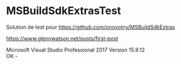 # MSBuildSdkExtrasTest
Solution de test pour https://github.com/onovotny/MSBuildSdkExtras 

https://www.glennwatson.net/posts/first-post

Microsoft Visual Studio Professional 2017 Version 15.9.12   
OK - 
